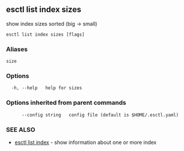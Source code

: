 ## esctl list index sizes

show index sizes sorted (big -> small)

```
esctl list index sizes [flags]
```

### Aliases

```
size
```

### Options

```
  -h, --help   help for sizes
```

### Options inherited from parent commands

```
      --config string   config file (default is $HOME/.esctl.yaml)
```

### SEE ALSO

* [esctl list index](esctl_list_index.md)	 - show information about one or more index


